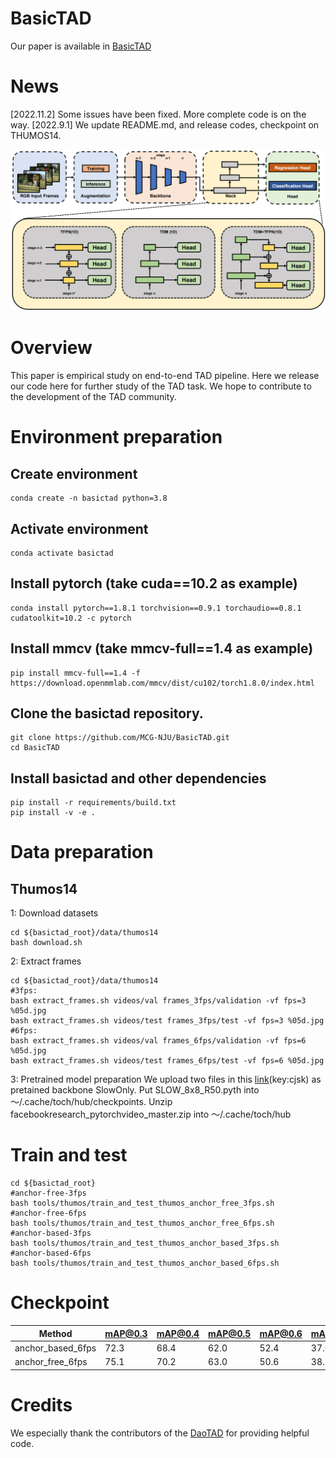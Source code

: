 # BasicTAD

Our paper is available in [BasicTAD](https://arxiv.org/abs/2205.02717) 

# News
[2022.11.2] Some issues have been fixed. More complete code is on the way.
[2022.9.1] We update README.md, and release codes, checkpoint on THUMOS14.

![alt](basictad.png)

# Overview

This paper is empirical study on end-to-end TAD pipeline. Here we release our code here for further study of the TAD task. We hope to contribute to the development of the TAD community.

# Environment preparation

## Create environment
```
conda create -n basictad python=3.8
``` 
## Activate environment
```
conda activate basictad
``` 
## Install pytorch (take cuda==10.2 as example)
```
conda install pytorch==1.8.1 torchvision==0.9.1 torchaudio==0.8.1 cudatoolkit=10.2 -c pytorch
``` 
## Install mmcv (take mmcv-full==1.4 as example)
```
pip install mmcv-full==1.4 -f https://download.openmmlab.com/mmcv/dist/cu102/torch1.8.0/index.html
``` 
## Clone the basictad repository.
```
git clone https://github.com/MCG-NJU/BasicTAD.git
cd BasicTAD
``` 
## Install basictad and other dependencies
``` 
pip install -r requirements/build.txt
pip install -v -e .
``` 
# Data preparation

## Thumos14
1: Download datasets
```
cd ${basictad_root}/data/thumos14
bash download.sh
```
2: Extract frames
```
cd ${basictad_root}/data/thumos14
#3fps:
bash extract_frames.sh videos/val frames_3fps/validation -vf fps=3 %05d.jpg
bash extract_frames.sh videos/test frames_3fps/test -vf fps=3 %05d.jpg
#6fps:
bash extract_frames.sh videos/val frames_6fps/validation -vf fps=6 %05d.jpg
bash extract_frames.sh videos/test frames_6fps/test -vf fps=6 %05d.jpg
```

3: Pretrained model preparation
We upload two files in this [link](https://pan.baidu.com/s/15Grt6eBEfJEBQV1FaQutUg)(key:cjsk) as pretained backbone SlowOnly. 
Put SLOW_8x8_R50.pyth into ～/.cache/toch/hub/checkpoints. Unzip facebookresearch_pytorchvideo_master.zip into ～/.cache/toch/hub

# Train and test
```
cd ${basictad_root}
#anchor-free-3fps
bash tools/thumos/train_and_test_thumos_anchor_free_3fps.sh
#anchor-free-6fps
bash tools/thumos/train_and_test_thumos_anchor_free_6fps.sh
#anchor-based-3fps
bash tools/thumos/train_and_test_thumos_anchor_based_3fps.sh
#anchor-based-6fps
bash tools/thumos/train_and_test_thumos_anchor_based_6fps.sh
```
# Checkpoint
|Method|mAP@0.3|mAP@0.4|mAP@0.5|mAP@0.6|mAP@0.7|Avg|checkpoint|
|----  | ----  |----  | ----  |----  | ----  |----  |----  |
|anchor_based_6fps|72.3|68.4|62.0|52.4|37.0|58.4|[link](https://pan.baidu.com/s/1-lIXLGytXTKvcR6uEruVng)(key:z509)
|anchor_free_6fps|75.1|70.2|63.0|50.6|38.7|59.5|[link](https://pan.baidu.com/s/1Q52A9O1cHKM9Cp8cbX2hdQ)(key:kkn3)

# Credits
We especially thank the contributors of the [DaoTAD](https://github.com/Media-Smart/vedatad) for providing helpful code.





